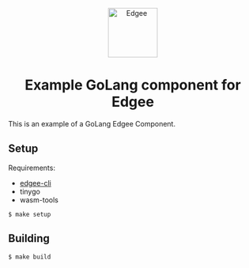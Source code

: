 <div align="center">
<p align="center">
  <a href="https://www.edgee.cloud">
    <picture>
      <source media="(prefers-color-scheme: dark)" srcset="https://cdn.edgee.cloud/img/component-dark.svg">
      <img src="https://cdn.edgee.cloud/img/component.svg" height="100" alt="Edgee">
    </picture>
  </a>
</p>
</div>

<h1 align="center">Example GoLang component for Edgee</h1>

This is an example of a GoLang Edgee Component.

## Setup
Requirements:
- [edgee-cli](https://github.com/edgee-cloud/edgee)
- tinygo
- wasm-tools

```shell
$ make setup
```
## Building

```shell
$ make build
```
